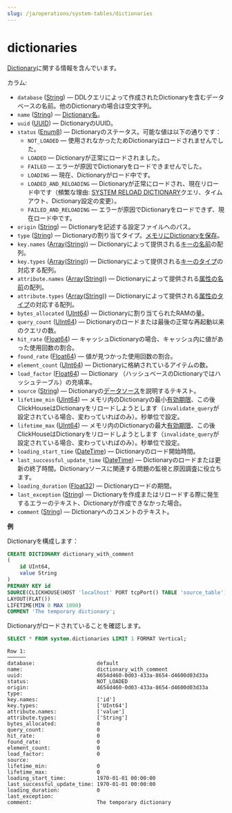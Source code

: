```yaml
---
slug: /ja/operations/system-tables/dictionaries
---
```

# dictionaries

[Dictionary](../../sql-reference/dictionaries/index.md)に関する情報を含んでいます。

カラム:

- `database` ([String](../../sql-reference/data-types/string.md)) — DDLクエリによって作成されたDictionaryを含むデータベースの名前。他のDictionaryの場合は空文字列。
- `name` ([String](../../sql-reference/data-types/string.md)) — [Dictionary名](../../sql-reference/dictionaries/index.md)。
- `uuid` ([UUID](../../sql-reference/data-types/uuid.md)) — DictionaryのUUID。
- `status` ([Enum8](../../sql-reference/data-types/enum.md)) — Dictionaryのステータス。可能な値は以下の通りです：
    - `NOT_LOADED` — 使用されなかったためDictionaryはロードされませんでした。
    - `LOADED` — Dictionaryが正常にロードされました。
    - `FAILED` — エラーが原因でDictionaryをロードできませんでした。
    - `LOADING` — 現在、Dictionaryがロード中です。
    - `LOADED_AND_RELOADING` — Dictionaryが正常にロードされ、現在リロード中です（頻繁な理由: [SYSTEM RELOAD DICTIONARY](../../sql-reference/statements/system.md#query_language-system-reload-dictionary)クエリ、タイムアウト、Dictionary設定の変更）。
    - `FAILED_AND_RELOADING` — エラーが原因でDictionaryをロードできず、現在ロード中です。
- `origin` ([String](../../sql-reference/data-types/string.md)) — Dictionaryを記述する設定ファイルへのパス。
- `type` ([String](../../sql-reference/data-types/string.md)) — Dictionaryの割り当てタイプ。[メモリにDictionaryを保存](../../sql-reference/dictionaries/index.md#storig-dictionaries-in-memory)。
- `key.names` ([Array](../../sql-reference/data-types/array.md)([String](../../sql-reference/data-types/string.md))) — Dictionaryによって提供される[キーの名前](../../sql-reference/dictionaries/index.md#dictionary-key-and-fields#ext_dict_structure-key)の配列。
- `key.types` ([Array](../../sql-reference/data-types/array.md)([String](../../sql-reference/data-types/string.md))) — Dictionaryによって提供される[キーのタイプ](../../sql-reference/dictionaries/index.md#dictionary-key-and-fields#ext_dict_structure-key)の対応する配列。
- `attribute.names` ([Array](../../sql-reference/data-types/array.md)([String](../../sql-reference/data-types/string.md))) — Dictionaryによって提供される[属性の名前](../../sql-reference/dictionaries/index.md#dictionary-key-and-fields#ext_dict_structure-attributes)の配列。
- `attribute.types` ([Array](../../sql-reference/data-types/array.md)([String](../../sql-reference/data-types/string.md))) — Dictionaryによって提供される[属性のタイプ](../../sql-reference/dictionaries/index.md#dictionary-key-and-fields#ext_dict_structure-attributes)の対応する配列。
- `bytes_allocated` ([UInt64](../../sql-reference/data-types/int-uint.md#uint-ranges)) — Dictionaryに割り当てられたRAMの量。
- `query_count` ([UInt64](../../sql-reference/data-types/int-uint.md#uint-ranges)) — Dictionaryのロードまたは最後の正常な再起動以来のクエリの数。
- `hit_rate` ([Float64](../../sql-reference/data-types/float.md)) — キャッシュDictionaryの場合、キャッシュ内に値があった使用回数の割合。
- `found_rate` ([Float64](../../sql-reference/data-types/float.md)) — 値が見つかった使用回数の割合。
- `element_count` ([UInt64](../../sql-reference/data-types/int-uint.md#uint-ranges)) — Dictionaryに格納されているアイテムの数。
- `load_factor` ([Float64](../../sql-reference/data-types/float.md)) — Dictionary （ハッシュベースのDictionaryではハッシュテーブル）の充填率。
- `source` ([String](../../sql-reference/data-types/string.md)) — Dictionaryの[データソース](../../sql-reference/dictionaries/index.md#dictionary-sources)を説明するテキスト。
- `lifetime_min` ([UInt64](../../sql-reference/data-types/int-uint.md#uint-ranges)) — メモリ内のDictionaryの最小[有効期限](../../sql-reference/dictionaries/index.md#dictionary-updates)、この後ClickHouseはDictionaryをリロードしようとします（`invalidate_query`が設定されている場合、変わっていればのみ）。秒単位で設定。
- `lifetime_max` ([UInt64](../../sql-reference/data-types/int-uint.md#uint-ranges)) — メモリ内のDictionaryの最大[有効期限](../../sql-reference/dictionaries/index.md#dictionary-updates)、この後ClickHouseはDictionaryをリロードしようとします（`invalidate_query`が設定されている場合、変わっていればのみ）。秒単位で設定。
- `loading_start_time` ([DateTime](../../sql-reference/data-types/datetime.md)) — Dictionaryのロード開始時間。
- `last_successful_update_time` ([DateTime](../../sql-reference/data-types/datetime.md)) — Dictionaryのロードまたは更新の終了時間。Dictionaryソースに関連する問題の監視と原因調査に役立ちます。
- `loading_duration` ([Float32](../../sql-reference/data-types/float.md)) — Dictionaryロードの期間。
- `last_exception` ([String](../../sql-reference/data-types/string.md)) — Dictionaryを作成またはリロードする際に発生するエラーのテキスト、Dictionaryが作成できなかった場合。
- `comment` ([String](../../sql-reference/data-types/string.md)) — Dictionaryへのコメントのテキスト。

**例**

Dictionaryを構成します：

``` sql
CREATE DICTIONARY dictionary_with_comment
(
    id UInt64,
    value String
)
PRIMARY KEY id
SOURCE(CLICKHOUSE(HOST 'localhost' PORT tcpPort() TABLE 'source_table'))
LAYOUT(FLAT())
LIFETIME(MIN 0 MAX 1000)
COMMENT 'The temporary dictionary';
```

Dictionaryがロードされていることを確認します。

``` sql
SELECT * FROM system.dictionaries LIMIT 1 FORMAT Vertical;
```

``` text
Row 1:
──────
database:                    default
name:                        dictionary_with_comment
uuid:                        4654d460-0d03-433a-8654-d4600d03d33a
status:                      NOT_LOADED
origin:                      4654d460-0d03-433a-8654-d4600d03d33a
type:
key.names:                   ['id']
key.types:                   ['UInt64']
attribute.names:             ['value']
attribute.types:             ['String']
bytes_allocated:             0
query_count:                 0
hit_rate:                    0
found_rate:                  0
element_count:               0
load_factor:                 0
source:
lifetime_min:                0
lifetime_max:                0
loading_start_time:          1970-01-01 00:00:00
last_successful_update_time: 1970-01-01 00:00:00
loading_duration:            0
last_exception:
comment:                     The temporary dictionary
```
